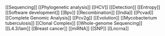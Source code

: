 [[Sequencing]]
[[Phylogenetic analysis]]
[[HCV]]
[[Detection]]
[[Entropy]]
[[Software development]]
[[Bpv]]
[[Recombination]]
[[India]]
[[Pcvad]]
[[Complete Genomic Analysis]]
[[Pcv2g]]
[[Evolution]]
[[Mycobacterium tuberculosis]]
[[Clonal Complex]]
[[Whole-genome Sequencing]]
[[L4.3/lam]]
[[Breast cancer]]
[[miRNA]]
[[SNP]]
[[Lncrna]]
